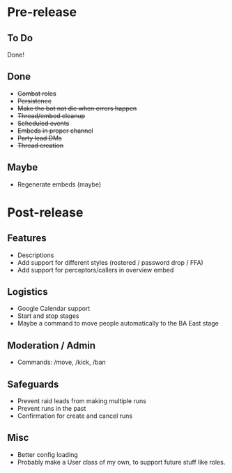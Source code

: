 # Pre-release

## To Do

Done!

## Done

- ~~Combat roles~~
- ~~Persistence~~
- ~~Make the bot not die when errors happen~~
- ~~Thread/embed cleanup~~
- ~~Scheduled events~~
- ~~Embeds in proper channel~~
- ~~Party lead DMs~~
- ~~Thread creation~~

## Maybe

- Regenerate embeds (maybe)

# Post-release

## Features
- Descriptions
- Add support for different styles (rostered / password drop / FFA)
- Add support for perceptors/callers in overview embed

## Logistics
- Google Calendar support
- Start and stop stages
- Maybe a command to move people automatically to the BA East stage

## Moderation / Admin
- Commands: /move, /kick, /ban

## Safeguards
- Prevent raid leads from making multiple runs
- Prevent runs in the past
- Confirmation for create and cancel runs

## Misc
- Better config loading
- Probably make a User class of my own, to support future stuff like roles.
